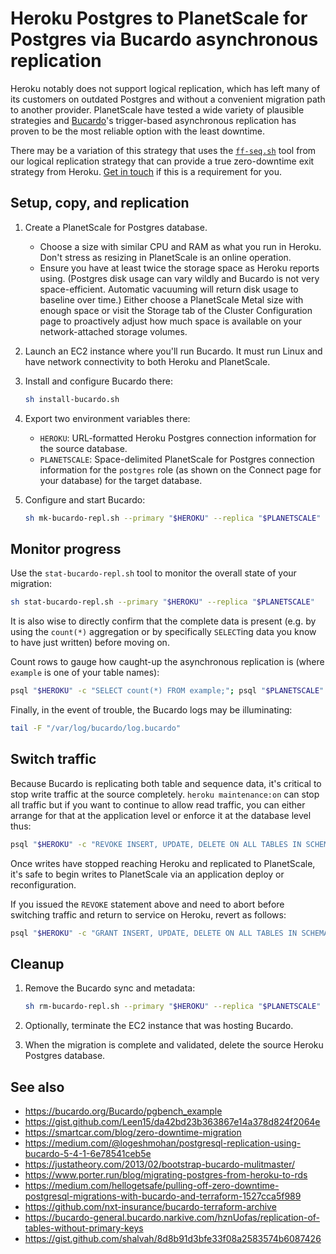 Heroku Postgres to PlanetScale for Postgres via Bucardo asynchronous replication
================================================================================

Heroku notably does not support logical replication, which has left many of its customers on outdated Postgres and without a convenient migration path to another provider. PlanetScale have tested a wide variety of plausible strategies and [Bucardo](https://bucardo.org/Bucardo/)'s trigger-based asynchronous replication has proven to be the most reliable option with the least downtime.

There may be a variation of this strategy that uses the [`ff-seq.sh`](../postgres-direct/ff-seq.sh) tool from our logical replication strategy that can provide a true zero-downtime exit strategy from Heroku. [Get in touch](mailto:support@planetscale.com) if this is a requirement for you.

Setup, copy, and replication
----------------------------

1. Create a PlanetScale for Postgres database.
    * Choose a size with similar CPU and RAM as what you run in Heroku. Don't stress as resizing in PlanetScale is an online operation.
    * Ensure you have at least twice the storage space as Heroku reports using. (Postgres disk usage can vary wildly and Bucardo is not very space-efficient. Automatic vacuuming will return disk usage to baseline over time.) Either choose a PlanetScale Metal size with enough space or visit the Storage tab of the Cluster Configuration page to proactively adjust how much space is available on your network-attached storage volumes.

2. Launch an EC2 instance where you'll run Bucardo. It must run Linux and have network connectivity to both Heroku and PlanetScale.

3. Install and configure Bucardo there:

    ```sh
    sh install-bucardo.sh
    ```

4. Export two environment variables there:
    * `HEROKU`: URL-formatted Heroku Postgres connection information for the source database.
    * `PLANETSCALE`: Space-delimited PlanetScale for Postgres connection information for the `postgres` role (as shown on the Connect page for your database) for the target database.

5. Configure and start Bucardo:

    ```sh
    sh mk-bucardo-repl.sh --primary "$HEROKU" --replica "$PLANETSCALE"
    ```

Monitor progress
----------------

Use the `stat-bucardo-repl.sh` tool to monitor the overall state of your migration:

```sh
sh stat-bucardo-repl.sh --primary "$HEROKU" --replica "$PLANETSCALE"
```

It is also wise to directly confirm that the complete data is present (e.g. by using the `count(*)` aggregation or by specifically `SELECT`ing data you know to have just written) before moving on.

Count rows to gauge how caught-up the asynchronous replication is (where `example` is one of your table names):

```sh
psql "$HEROKU" -c "SELECT count(*) FROM example;"; psql "$PLANETSCALE" -c "SELECT count(*) FROM example;"
```

Finally, in the event of trouble, the Bucardo logs may be illuminating:

```sh
tail -F "/var/log/bucardo/log.bucardo"
```

Switch traffic
--------------

Because Bucardo is replicating both table and sequence data, it's critical to stop write traffic at the source completely. `heroku maintenance:on` can stop all traffic but if you want to continue to allow read traffic, you can either arrange for that at the application level or enforce it at the database level thus:

```sh
psql "$HEROKU" -c "REVOKE INSERT, UPDATE, DELETE ON ALL TABLES IN SCHEMA public FROM $(echo "$HEROKU" | cut -d "/" -f 3 | cut -d ":" -f 1);"
```

Once writes have stopped reaching Heroku and replicated to PlanetScale, it's safe to begin writes to PlanetScale via an application deploy or reconfiguration.

If you issued the `REVOKE` statement above and need to abort before switching traffic and return to service on Heroku, revert as follows:

```sh
psql "$HEROKU" -c "GRANT INSERT, UPDATE, DELETE ON ALL TABLES IN SCHEMA public TO $(echo "$HEROKU" | cut -d "/" -f 3 | cut -d ":" -f 1);"
```

Cleanup
-------

1. Remove the Bucardo sync and metadata:

    ```sh
    sh rm-bucardo-repl.sh --primary "$HEROKU" --replica "$PLANETSCALE"
    ```

2. Optionally, terminate the EC2 instance that was hosting Bucardo.

3. When the migration is complete and validated, delete the source Heroku Postgres database.

See also
--------

* <https://bucardo.org/Bucardo/pgbench_example>
* <https://gist.github.com/Leen15/da42bd23b363867e14a378d824f2064e>
* <https://smartcar.com/blog/zero-downtime-migration>
* <https://medium.com/@logeshmohan/postgresql-replication-using-bucardo-5-4-1-6e78541ceb5e>
* <https://justatheory.com/2013/02/bootstrap-bucardo-mulitmaster/>
* <https://www.porter.run/blog/migrating-postgres-from-heroku-to-rds>
* <https://medium.com/hellogetsafe/pulling-off-zero-downtime-postgresql-migrations-with-bucardo-and-terraform-1527cca5f989>
* <https://github.com/nxt-insurance/bucardo-terraform-archive>
* <https://bucardo-general.bucardo.narkive.com/hznUofas/replication-of-tables-without-primary-keys>
* <https://gist.github.com/shalvah/8d8b91d3bfe33f08a2583574b6087426>

